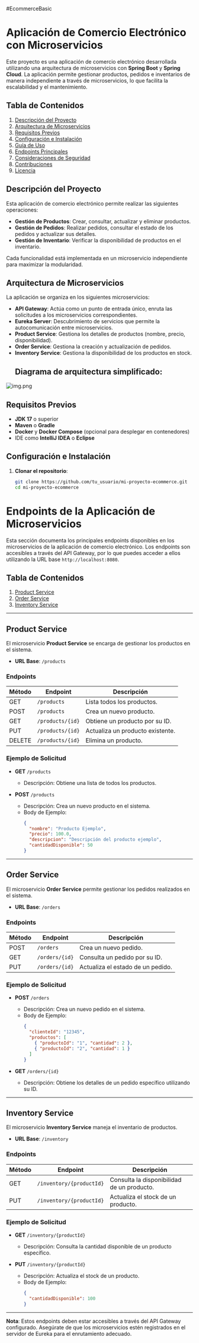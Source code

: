 #EcommerceBasic
# Aplicación de Comercio Electrónico con Microservicios

Este proyecto es una aplicación de comercio electrónico desarrollada utilizando una arquitectura de microservicios con **Spring Boot** y **Spring Cloud**. La aplicación permite gestionar productos, pedidos e inventarios de manera independiente a través de microservicios, lo que facilita la escalabilidad y el mantenimiento.

## Tabla de Contenidos

1. [Descripción del Proyecto](#descripción-del-proyecto)
2. [Arquitectura de Microservicios](#arquitectura-de-microservicios)
3. [Requisitos Previos](#requisitos-previos)
4. [Configuración e Instalación](#configuración-e-instalación)
5. [Guía de Uso](#guía-de-uso)
6. [Endpoints Principales](#endpoints-principales)
7. [Consideraciones de Seguridad](#consideraciones-de-seguridad)
8. [Contribuciones](#contribuciones)
9. [Licencia](#licencia)

## Descripción del Proyecto

Esta aplicación de comercio electrónico permite realizar las siguientes operaciones:

- **Gestión de Productos**: Crear, consultar, actualizar y eliminar productos.
- **Gestión de Pedidos**: Realizar pedidos, consultar el estado de los pedidos y actualizar sus detalles.
- **Gestión de Inventario**: Verificar la disponibilidad de productos en el inventario.

Cada funcionalidad está implementada en un microservicio independiente para maximizar la modularidad.

## Arquitectura de Microservicios

La aplicación se organiza en los siguientes microservicios:

- **API Gateway**: Actúa como un punto de entrada único, enruta las solicitudes a los microservicios correspondientes.
- **Eureka Server**: Descubrimiento de servicios que permite la autocomunicación entre microservicios.
- **Product Service**: Gestiona los detalles de productos (nombre, precio, disponibilidad).
- **Order Service**: Gestiona la creación y actualización de pedidos.
- **Inventory Service**: Gestiona la disponibilidad de los productos en stock.
  ## Diagrama de arquitectura simplificado:
![img.png](img.png)
## Requisitos Previos

- **JDK 17** o superior
- **Maven** o **Gradle**
- **Docker** y **Docker Compose** (opcional para desplegar en contenedores)
- IDE como **IntelliJ IDEA** o **Eclipse**

## Configuración e Instalación

1. **Clonar el repositorio**:
   ```bash
   git clone https://github.com/tu_usuario/mi-proyecto-ecommerce.git
   cd mi-proyecto-ecommerce
# Endpoints de la Aplicación de Microservicios

Esta sección documenta los principales endpoints disponibles en los microservicios de la aplicación de comercio electrónico. Los endpoints son accesibles a través del API Gateway, por lo que puedes acceder a ellos utilizando la URL base `http://localhost:8080`.

## Tabla de Contenidos

1. [Product Service](#product-service)
2. [Order Service](#order-service)
3. [Inventory Service](#inventory-service)

---

## Product Service

El microservicio **Product Service** se encarga de gestionar los productos en el sistema.

- **URL Base**: `/products`

### Endpoints

| Método | Endpoint            | Descripción                       |
|--------|----------------------|-----------------------------------|
| GET    | `/products`         | Lista todos los productos.        |
| POST   | `/products`         | Crea un nuevo producto.           |
| GET    | `/products/{id}`    | Obtiene un producto por su ID.    |
| PUT    | `/products/{id}`    | Actualiza un producto existente.  |
| DELETE | `/products/{id}`    | Elimina un producto.              |

### Ejemplo de Solicitud

- **GET** `/products`
    - Descripción: Obtiene una lista de todos los productos.

- **POST** `/products`
    - Descripción: Crea un nuevo producto en el sistema.
    - Body de Ejemplo:
      ```json
      {
        "nombre": "Producto Ejemplo",
        "precio": 100.0,
        "descripcion": "Descripción del producto ejemplo",
        "cantidadDisponible": 50
      }
      ```

---

## Order Service

El microservicio **Order Service** permite gestionar los pedidos realizados en el sistema.

- **URL Base**: `/orders`

### Endpoints

| Método | Endpoint            | Descripción                          |
|--------|----------------------|--------------------------------------|
| POST   | `/orders`           | Crea un nuevo pedido.               |
| GET    | `/orders/{id}`      | Consulta un pedido por su ID.       |
| PUT    | `/orders/{id}`      | Actualiza el estado de un pedido.   |

### Ejemplo de Solicitud

- **POST** `/orders`
    - Descripción: Crea un nuevo pedido en el sistema.
    - Body de Ejemplo:
      ```json
      {
        "clienteId": "12345",
        "productos": [
          { "productoId": "1", "cantidad": 2 },
          { "productoId": "2", "cantidad": 1 }
        ]
      }
      ```

- **GET** `/orders/{id}`
    - Descripción: Obtiene los detalles de un pedido específico utilizando su ID.

---

## Inventory Service

El microservicio **Inventory Service** maneja el inventario de productos.

- **URL Base**: `/inventory`

### Endpoints

| Método | Endpoint                   | Descripción                                 |
|--------|-----------------------------|---------------------------------------------|
| GET    | `/inventory/{productId}`    | Consulta la disponibilidad de un producto.  |
| PUT    | `/inventory/{productId}`    | Actualiza el stock de un producto.          |

### Ejemplo de Solicitud

- **GET** `/inventory/{productId}`
    - Descripción: Consulta la cantidad disponible de un producto específico.

- **PUT** `/inventory/{productId}`
    - Descripción: Actualiza el stock de un producto.
    - Body de Ejemplo:
      ```json
      {
        "cantidadDisponible": 100
      }
      ```

---

**Nota**: Estos endpoints deben estar accesibles a través del API Gateway configurado. Asegúrate de que los microservicios estén registrados en el servidor de Eureka para el enrutamiento adecuado.

